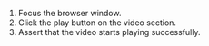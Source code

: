 1. Focus the browser window.
2. Click the play button on the video section.
3. Assert that the video starts playing successfully.